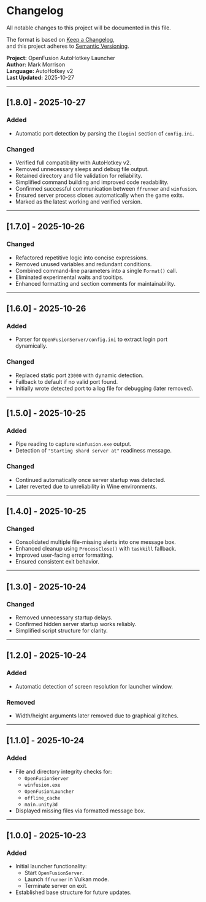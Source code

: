 # Changelog
All notable changes to this project will be documented in this file.

The format is based on [Keep a Changelog](https://keepachangelog.com/en/1.1.0/),  
and this project adheres to [Semantic Versioning](https://semver.org/).

**Project:** OpenFusion AutoHotkey Launcher  
**Author:** Mark Morrison  
**Language:** AutoHotkey v2  
**Last Updated:** 2025-10-27  

---

## [1.8.0] - 2025-10-27
### Added
- Automatic port detection by parsing the `[login]` section of `config.ini`.

### Changed
- Verified full compatibility with AutoHotkey v2.
- Removed unnecessary sleeps and debug file output.
- Retained directory and file validation for reliability.
- Simplified command building and improved code readability.
- Confirmed successful communication between `ffrunner` and `winfusion`.
- Ensured server process closes automatically when the game exits.
- Marked as the latest working and verified version.

---

## [1.7.0] - 2025-10-26
### Changed
- Refactored repetitive logic into concise expressions.
- Removed unused variables and redundant conditions.
- Combined command-line parameters into a single `Format()` call.
- Eliminated experimental waits and tooltips.
- Enhanced formatting and section comments for maintainability.

---

## [1.6.0] - 2025-10-26
### Added
- Parser for `OpenFusionServer/config.ini` to extract login port dynamically.

### Changed
- Replaced static port `23000` with dynamic detection.
- Fallback to default if no valid port found.
- Initially wrote detected port to a log file for debugging (later removed).

---

## [1.5.0] - 2025-10-25
### Added
- Pipe reading to capture `winfusion.exe` output.
- Detection of `"Starting shard server at"` readiness message.

### Changed
- Continued automatically once server startup was detected.
- Later reverted due to unreliability in Wine environments.

---

## [1.4.0] - 2025-10-25
### Changed
- Consolidated multiple file-missing alerts into one message box.
- Enhanced cleanup using `ProcessClose()` with `taskkill` fallback.
- Improved user-facing error formatting.
- Ensured consistent exit behavior.

---

## [1.3.0] - 2025-10-24
### Changed
- Removed unnecessary startup delays.
- Confirmed hidden server startup works reliably.
- Simplified script structure for clarity.

---

## [1.2.0] - 2025-10-24
### Added
- Automatic detection of screen resolution for launcher window.

### Removed
- Width/height arguments later removed due to graphical glitches.

---

## [1.1.0] - 2025-10-24
### Added
- File and directory integrity checks for:
  - `OpenFusionServer`
  - `winfusion.exe`
  - `OpenFusionLauncher`
  - `offline_cache`
  - `main.unity3d`
- Displayed missing files via formatted message box.

---

## [1.0.0] - 2025-10-23
### Added
- Initial launcher functionality:
  - Start `OpenFusionServer`.
  - Launch `ffrunner` in Vulkan mode.
  - Terminate server on exit.
- Established base structure for future updates.
